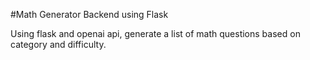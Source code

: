 #Math Generator Backend using Flask

Using flask and openai api, generate a list of math questions based on category and difficulty.
